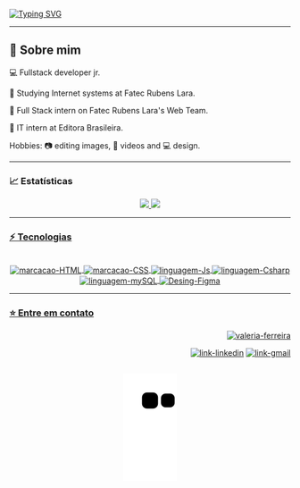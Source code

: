 [![Typing SVG](https://readme-typing-svg.demolab.com?font=Fira+Code&weight=600&size=25&pause=1000&color=E08BAE&center=true&vCenter=true&width=435&lines=Hey+you!!+Welcome+%F0%9F%92%97;My+name+is+Val%C3%A9ria+Ferreira;Building+ideas+with+code;Always+learning+%F0%9F%9A%80)](https://git.io/typing-svg)

<hr>

## 🚀 Sobre mim
💻 Fullstack developer jr.

🌱 Studying Internet systems at Fatec Rubens Lara.

💼 Full Stack intern on Fatec Rubens Lara's Web Team.

💼 IT intern at Editora Brasileira.

Hobbies: 📷 editing images, 🎥 videos and 💻 design.

<hr>

### 📈 Estatísticas


<div align="center">
  <a href="https://github.com/valeria-ferreira">
  <img height="180em" src="https://github-readme-stats.vercel.app/api?username=valeria-ferreira&show_icons=true&theme=dracula&include_all_commits=true&count_private=true"/>
  <img height="180em" src="https://github-readme-stats.vercel.app/api/top-langs/?username=valeria-ferreira&layout=compact&langs_count=7&theme=dracula"/>
</div>
 
  <hr>
  
  ### ⚡ Tecnologias
  
  <div style="display: inline_block" align="center"><br>
  <img align="center" alt="marcacao-HTML" src="https://img.shields.io/badge/HTML5-E34F26?style=for-the-badge&logo=html5&logoColor=white">        
  <img align="center" alt="marcacao-CSS" src="https://img.shields.io/badge/CSS3-1572B6?style=for-the-badge&logo=css3&logoColor=white">  
  <img align="center" alt="linguagem-Js" src="https://img.shields.io/badge/JavaScript-F7DF1E?style=for-the-badge&logo=javascript&logoColor=black"> 
  <img align="center" alt="linguagem-Csharp" src="https://img.shields.io/badge/C%23-a4048f?style=for-the-badge&logo=c-sharp&logoColor=white">
  <img align="center" alt="linguagem-mySQL" src="https://img.shields.io/badge/MySQL-00000F?style=for-the-badge&logo=mysql&logoColor=white">
  <img align="center" alt="Desing-Figma" src="https://img.shields.io/badge/FIGMA-1cbcfc?style=for-the-badge&logo=figma&logoColor=ffffff">
</div>
  
  <hr>
  
  ### ⭐ Entre em contato
  <span align="right">

  ![valeria-ferreira](https://user-images.githubusercontent.com/89273671/195222481-6610aa8f-0b57-4196-94e7-6de05e7c4082.jpg)
  
  </span>
  
  <div align="right">
     <a href="https://www.linkedin.com/in/valeria-nascimento-ferreira" target="_blank"><img alt="link-linkedin" src="https://img.shields.io/badge/-LinkedIn-%230077B5?style=for-the-badge&logo=linkedin&logoColor=white" target="_blank"></a> 
    <a href="mailto:valeria.ferreira4cps@gmail.com" target="_blank"><img alt="link-gmail" src="https://img.shields.io/badge/Gmail-D14836?style=for-the-badge&logo=gmail&logoColor=white"></a> 
    <!--<a href="https://www.behance.net/valeria-ferreira" target="_blank"><img height="40" width=40" src="https://cdn-icons-png.flaticon.com/512/3536/3536806.png" target="_blank"></a>  
     <a href="https://dribbble.com/valeria-ferreira" target="_blank"><img height="40" width="40" src="https://cdn-icons-png.flaticon.com/512/3536/3536685.png" target="_blank"></a>-->
 </div>

  
  ##

 <div align="center"> 
 
![Snake animation](https://github.com/valeria-ferreira/valeria-ferreira/blob/output/github-contribution-grid-snake.svg)
 
</div>

